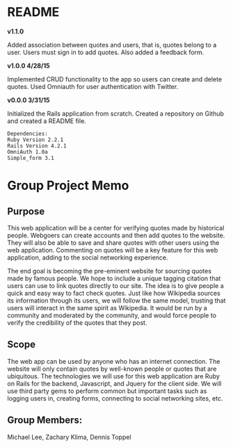 # README
**v1.1.0**

Added association between quotes and users, that is, quotes belong to a user. Users must sign in to add quotes. Also added a feedback form.

**v1.0.0 4/28/15**

Implemented CRUD functionality to the app so users can create and delete quotes. Used Omniauth for user authentication with Twitter.

**v0.0.0 3/31/15**

Initialized the Rails application from scratch. Created a repository on Github and created a 
README file.
  
```
Dependencies:
Ruby Version 2.2.1
Rails Version 4.2.1
OmniAuth 1.0a
Simple_form 3.1
```

# Group Project Memo

## Purpose

This web application will be a center for verifying quotes made by historical people. Webgoers can 
create accounts and then add quotes to the website. They will also be able to save and share quotes 
with other users using the web application. Commenting on quotes will be a key feature for this web 
application, adding to the social networking experience.

The end goal is becoming the pre-eminent website for sourcing quotes made by famous people. We hope 
to include a unique tagging citation that users can use to link quotes directly to our site. The idea 
is to give people a quick and easy way to fact check quotes. Just like how Wikipedia sources its 
information through its users, we will follow the same model, trusting that users will interact 
in the same spirit as Wikipedia. It would be run by a community and moderated by the community, 
and would force people to verify the credibility of the quotes that they post.

## Scope

The web app can be used by anyone who has an internet connection. The website will only contain quotes 
by well-known people or quotes that are ubiquitous. The technologies we will use for this web application 
are Ruby on Rails for the backend, Javascript, and Jquery for the client side. We will use third 
party gems to perform common but important tasks such as logging users in, creating forms, connecting to 
social networking sites, etc.

## Group Members:

Michael Lee, Zachary Klima, Dennis Toppel
